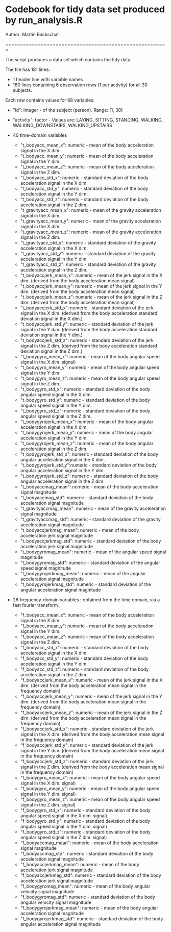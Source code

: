 # Codebook for tidy data set produced by run_analysis.R

Author: Martin Backschat

=======================================================

The script produces a data set which contains the tidy data.

The file has 181 lines:
* 1 header line with variable names
* 180 lines containing 6 observation rows (1 per activity) for all 30 subjects.

Each row contains values for 68 variables:

* "id": integer - of the subject (person). Range: [1, 30]
* "activity": factor - Values are: LAYING, SITTING, STANDING, WALKING, WALKING\_DOWNSTAIRS, WALKING\_UPSTAIRS
* 40 time-domain variables
    + "t_bodyacc_mean_x": numeric - mean of the body acceleration signal in the X dim.
    + "t_bodyacc_mean_y": numeric - mean of the body acceleration signal in the Y dim.
    + "t_bodyacc_mean_z": numeric - mean of the body acceleration signal in the Z dim.
    + "t_bodyacc_std_x": numeric - standard deviation of the body acceleration signal in the X dim.
    + "t_bodyacc_std_y": numeric - standard deviation of the body acceleration signal in the Y dim.
    + "t_bodyacc_std_z": numeric - standard deviation of the body acceleration signal in the Z dim.
    + "t_gravityacc_mean_x": numeric - mean of the gravity acceleration signal in the X dim.
    + "t_gravityacc_mean_y": numeric - mean of the gravity acceleration signal in the X dim.
    + "t_gravityacc_mean_z": numeric - mean of the gravity acceleration signal in the Z dim.
    + "t_gravityacc_std_x": numeric - standard deviation of the gravity acceleration signal in the X dim.
    + "t_gravityacc_std_y": numeric - standard deviation of the gravity acceleration signal in the Y dim.
    + "t_gravityacc_std_z": numeric - standard deviation of the gravity acceleration signal in the Z dim.
    + "t_bodyaccjerk_mean_x": numeric - mean of the jerk signal in the X dim. (derived from the body acceleration mean signal)
    + "t_bodyaccjerk_mean_y": numeric - mean of the jerk signal in the Y dim. (derived from the body acceleration mean signal)
    + "t_bodyaccjerk_mean_z": numeric - mean of the jerk signal in the Z dim. (derived from the body acceleration mean signal)
    + "t_bodyaccjerk_std_x": numeric - standard deviation of the jerk signal in the X dim. (derived from the body acceleration standard deviation signal in the X dim.)
    + "t_bodyaccjerk_std_y": numeric - standard deviation of the jerk signal in the Y dim. (derived from the body acceleration standard deviation signal in the Y dim.)
    + "t_bodyaccjerk_std_z": numeric - standard deviation of the jerk signal in the Z dim. (derived from the body acceleration standard deviation signal in the Z dim.)
    + "t_bodygyro_mean_x": numeric - mean of the body angular speed signal in the X dim. signal)
    + "t_bodygyro_mean_y": numeric - mean of the body angular speed signal in the Y dim.
    + "t_bodygyro_mean_z": numeric - mean of the body angular speed signal in the Z dim.
    + "t_bodygyro_std_x": numeric - standard deviation of the body angular speed signal in the X dim.
    + "t_bodygyro_std_y": numeric - standard deviation of the body angular speed signal in the Y dim.
    + "t_bodygyro_std_z": numeric - standard deviation of the body angular speed signal in the Z dim.
    + "t_bodygyrojerk_mean_x": numeric - mean of the body angular acceleration signal in the X dim.
    + "t_bodygyrojerk_mean_y": numeric - mean of the body angular acceleration signal in the Y dim.
    + "t_bodygyrojerk_mean_z": numeric - mean of the body angular acceleration signal in the Z dim.
    + "t_bodygyrojerk_std_x": numeric - standard deviation of the body angular acceleration signal in the X dim.
    + "t_bodygyrojerk_std_y":numeric - standard deviation of the body angular acceleration signal in the Y dim.
    + "t_bodygyrojerk_std_z": numeric - standard deviation of the body angular acceleration signal in the Z dim.
    + "t_bodyaccmag_mean": numeric - mean of the body acceleration signal magnitude
    + "t_bodyaccmag_std": numeric - standard deviation of the body acceleration signal magnitude
    + "t_gravityaccmag_mean": numeric - mean of the gravity acceleration signal magnitude
    + "t_gravityaccmag_std": numeric - standard deviation of the gravity acceleration signal magnitude
    + "t_bodyaccjerkmag_mean": numeric - mean of the body acceleration jerk signal magnitude
    + "t_bodyaccjerkmag_std": numeric - standard deviation of the body acceleration jerk signal magnitude
    + "t_bodygyromag_mean": numeric - mean of the angular speed signal magnitude
    + "t_bodygyromag_std": numeric - standard deviation of the angular speed signal magnitude
    + "t_bodygyrojerkmag_mean": numeric - mean of the angular acceleration signal magnitude
    + "t_bodygyrojerkmag_std": numeric - standard deviation of the angular acceleration signal magnitude

* 26 frequency-domain variables : obtained from the time domain, via a fast fourier transform_
    + "f_bodyacc_mean_x": numeric - mean of the body acceleration signal in the X dim.
    + "f_bodyacc_mean_y": numeric - mean of the body acceleration signal in the Y dim.
    + "f_bodyacc_mean_z": numeric - mean of the body acceleration signal in the Z dim.
    + "f_bodyacc_std_x": numeric - standard deviation of the body acceleration signal in the X dim.
    + "f_bodyacc_std_y": numeric - standard deviation of the body acceleration signal in the Y dim.
    + "f_bodyacc_std_z": numeric - standard deviation of the body acceleration signal in the Z dim.
    + "f_bodyaccjerk_mean_x": numeric - mean of the jerk signal in the X dim. (derived from the body acceleration mean signal in the frequency domain)
    + "f_bodyaccjerk_mean_y": numeric - mean of the jerk signal in the Y dim. (derived from the body acceleration mean signal in the frequency domain)
    + "f_bodyaccjerk_mean_z": numeric - mean of the jerk signal in the Z dim. (derived from the body acceleration mean signal in the frequency domain)
    + "f_bodyaccjerk_std_x": numeric - standard deviation of the jerk signal in the X dim. (derived from the body acceleration mean signal in the frequency domain)
    + "f_bodyaccjerk_std_y": numeric - standard deviation of the jerk signal in the Y dim. (derived from the body acceleration mean signal in the frequency domain)
    + "f_bodyaccjerk_std_z": numeric - standard deviation of the jerk signal in the Z dim. (derived from the body acceleration mean signal in the frequency domain)
    + "f_bodygyro_mean_x": numeric - mean of the body angular speed signal in the X dim. signal)
    + "f_bodygyro_mean_y": numeric - mean of the body angular speed signal in the Y dim. signal)
    + "f_bodygyro_mean_z": numeric - mean of the body angular speed signal in the Z dim. signal)
    + "f_bodygyro_std_x": numeric - standard deviation of the body angular speed signal in the X dim. signal)
    + "f_bodygyro_std_y": numeric - standard deviation of the body angular speed signal in the Y dim. signal)
    + "f_bodygyro_std_z": numeric - standard deviation of the body angular speed signal in the Z dim. signal)
    + "f_bodyaccmag_mean": numeric - mean of the body acceleration signal magnitude
    + "f_bodyaccmag_std": numeric - standard deviation of the body acceleration signal magnitude
    + "f_bodyaccjerkmag_mean": numeric - mean of the body acceleration jerk signal magnitude
    + "f_bodyaccjerkmag_std": numeric - standard deviation of the body acceleration jerk signal magnitude
    + "f_bodygyromag_mean": numeric - mean of the body angular velocity signal magnitude
    + "f_bodygyromag_std": numeric - standard deviation of the body angular velocity signal magnitude
    + "f_bodygyrojerkmag_mean": numeric - mean of the body angular acceleration signal magnitude
    + "f_bodygyrojerkmag_std": numeric - standard deviation of the body angular acceleration signal magnitude

